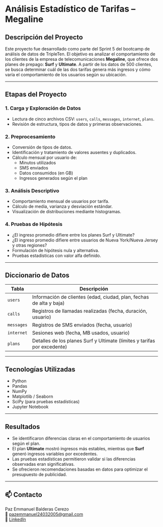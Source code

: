 # Análisis Estadístico de Tarifas – Megaline

## Descripción del Proyecto

Este proyecto fue desarrollado como parte del Sprint 5 del bootcamp de análisis de datos de TripleTen. El objetivo es analizar el comportamiento de los clientes de la empresa de telecomunicaciones **Megaline**, que ofrece dos planes de prepago: **Surf** y **Ultimate**. A partir de los datos de 500 clientes, se busca determinar cuál de las dos tarifas genera más ingresos y cómo varía el comportamiento de los usuarios según su ubicación.

---

## Etapas del Proyecto

### 1. Carga y Exploración de Datos
- Lectura de cinco archivos CSV: `users`, `calls`, `messages`, `internet`, `plans`.
- Revisión de estructura, tipos de datos y primeras observaciones.

### 2. Preprocesamiento
- Conversión de tipos de datos.
- Identificación y tratamiento de valores ausentes y duplicados.
- Cálculo mensual por usuario de:
  - Minutos utilizados
  - SMS enviados
  - Datos consumidos (en GB)
  - Ingresos generados según el plan

### 3. Análisis Descriptivo
- Comportamiento mensual de usuarios por tarifa.
- Cálculo de media, varianza y desviación estándar.
- Visualización de distribuciones mediante histogramas.

### 4. Pruebas de Hipótesis
- ¿El ingreso promedio difiere entre los planes Surf y Ultimate?
- ¿El ingreso promedio difiere entre usuarios de Nueva York/Nueva Jersey y otras regiones?
- Formulación de hipótesis nula y alternativa.
- Pruebas estadísticas con valor alfa definido.

---

## Diccionario de Datos

| Tabla       | Descripción                                                                 |
|-------------|-----------------------------------------------------------------------------|
| `users`     | Información de clientes (edad, ciudad, plan, fechas de alta y baja)         |
| `calls`     | Registros de llamadas realizadas (fecha, duración, usuario)                |
| `messages`  | Registros de SMS enviados (fecha, usuario)                                  |
| `internet`  | Sesiones web (fecha, MB usados, usuario)                                    |
| `plans`     | Detalles de los planes Surf y Ultimate (límites y tarifas por excedente)   |

---

## Tecnologías Utilizadas

- Python  
- Pandas  
- NumPy  
- Matplotlib / Seaborn  
- SciPy (para pruebas estadísticas)  
- Jupyter Notebook

---

## Resultados

- Se identificaron diferencias claras en el comportamiento de usuarios según el plan.
- El plan **Ultimate** mostró ingresos más estables, mientras que **Surf** generó ingresos variables por excedentes.
- Las pruebas estadísticas permitieron validar si las diferencias observadas eran significativas.
- Se ofrecieron recomendaciones basadas en datos para optimizar el presupuesto de publicidad.

---

## 📫 Contacto

Paz Emmanuel Balderas Cerezo  
📧 pazemmanuel24032005@gmail.com  
🔗 [LinkedIn](https://www.linkedin.com/in/paz-emmanuel-balderas-cerezo-dataanalyst)
